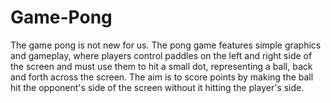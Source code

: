 # Game-Pong
The game pong is not new for us.  The pong game features simple graphics and gameplay, where players control paddles on the left and right side of the screen and must use them to hit a small dot, representing a ball, back and forth across the screen. The aim is to score points by making the ball hit the opponent's side of the screen without it hitting the player's side.
